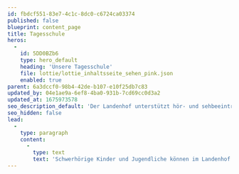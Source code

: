 ```yaml
---
id: fbdcf551-83e7-4c1c-8dc0-c6724ca03374
published: false
blueprint: content_page
title: Tagesschule
heros:
  -
    id: 5DD0BZb6
    type: hero_default
    heading: 'Unsere Tagesschule'
    file: lottie/lottie_inhaltsseite_sehen_pink.json
    enabled: true
parent: 6a3dccf0-98b4-42de-b107-e10f25db7c83
updated_by: 04e1ae9a-6ef8-4ba0-931b-7cd69cc0d3a2
updated_at: 1675973578
seo_description_default: 'Der Landenhof unterstützt hör- und sehbeeinträchtigte Kinder & Jugendliche in ihrem selbstbestimmten Leben durch Förderung ihrer Fähigkeiten & Entwicklung'
seo_hidden: false
lead:
  -
    type: paragraph
    content:
      -
        type: text
        text: 'Schwerhörige Kinder und Jugendliche können im Landenhof alle Schulstufen der Aargauer Volksschule besuchen – vom Kindergarten über die Primarschule bis zur Bezirks-, Sekundar- oder Realschule. Schülerinnen und Schüler können im Internat am Landenhof wohnen. Wer noch nicht weiss, welchen Beruf sie/er lernen will, kann das Brückenjahr absolvieren.'
---
```

